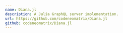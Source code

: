 ```yaml
---
name: Diana.jl
description: A Julia GraphQL server implementation.
url: https://github.com/codeneomatrix/Diana.jl
github: codeneomatrix/Diana.jl
---
```



